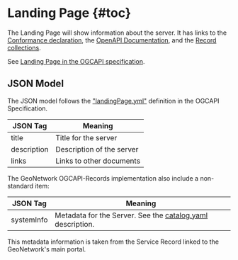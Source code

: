 # Landing Page {#toc}

The Landing Page will show information about the server.  It has links to the [Conformance declaration](conformance), the [OpenAPI Documentation](openapi), and the  [Record collections](record-collections).

See [Landing Page in the OGCAPI specification](https://docs.ogc.org/is/17-069r3/17-069r3.html#_api_landing_page).


## JSON Model

The JSON model follows the ["landingPage.yml"](https://schemas.opengis.net/ogcapi/features/part1/1.0/openapi/schemas/landingPage.yaml) definition in the OGCAPI Specification.

| JSON Tag|  Meaning |
| -------- | ------- | 
| title | Title for the server |
| description | Description of the server |
| links | Links to other documents |


The GeoNetwork OGCAPI-Records implementation also include a non-standard item:

| JSON Tag|  Meaning |
| -------- | ------- | 
| systemInfo | Metadata for the Server.  See the [catalog.yaml](../catalog) description. |


This metadata information is taken from the Service Record linked to the GeoNetwork's main portal.
